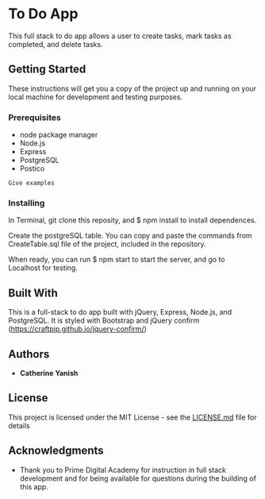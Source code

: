 
# To Do App

This full stack to do app allows a user to create tasks, mark tasks as completed, and delete tasks. 

## Getting Started

These instructions will get you a copy of the project up and running on your local machine for development and testing purposes. 

### Prerequisites
- node package manager
- Node.js
- Express
- PostgreSQL
- Postico

```
Give examples
```

### Installing

In Terminal, git clone this reposity, and $ npm install to install dependences. 

Create the postgreSQL table. You can copy and paste the commands from CreateTable.sql file of the project, included in the repository.

When ready, you can run $ npm start to start the server, and go to Localhost for testing. 




## Built With

This is a full-stack to do app built with jQuery, Express, Node.js, and PostgreSQL. It is styled with Bootstrap and jQuery confirm (https://craftpip.github.io/jquery-confirm/)

## Authors

* **Catherine Yanish** 


## License

This project is licensed under the MIT License - see the [LICENSE.md](LICENSE.md) file for details

## Acknowledgments

* Thank you to Prime Digital Academy for instruction in full stack development and for being available for questions during the building of this app. 


